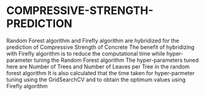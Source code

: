 # COMPRESSIVE-STRENGTH-PREDICTION
Random Forest algorithm and Firefly algorithm are hybridized for the prediction of Compressive Strength of Concrete
The benefit of hybridizing with Firefly algorithm is to reduce the computational time while hyper-parameter tuning the Random Forest algorithm
The hyper-parameters tuned here are Number of Trees and Number of Leaves per Tree in the random forest algorithm
It is also calculated that the time taken for hyper-parmeter tuning using the GridSearchCV and to obtain the optimum values using Firefly algorithm
